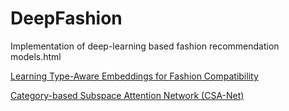 # DeepFashion
Implementation of deep-learning based fashion recommendation models.html

[Learning Type-Aware Embeddings for Fashion Compatibility](https://arxiv.org/abs/1803.09196)

[Category-based Subspace Attention Network (CSA-Net)](https://arxiv.org/abs/1912.08967?ref=dl-staging-website.ghost.io)